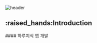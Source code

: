 ![header](https://capsule-render.vercel.app/api?type=wave&color=auto&height=300&section=header&text=Make%20HARU&fontSize=90)
<h2>:raised_hands:Introduction</h2>
#### 하루지식 앱 개발

